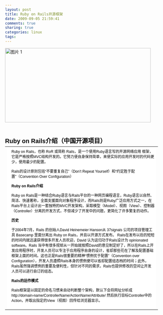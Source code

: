 ```yaml
---
layout: post
title: Ruby on Rails开源框架
date: 2009-09-05 21:59:41
comments: true
sharing: true
categories: linux
tags: 
---
```


<p><img src="http://blog.cnpc.ac.cn/Blogs/image.axd?picture=%E5%9B%BE%E7%89%87%201.png" width="480" height="244" alt="图片 1" />&nbsp;&nbsp;</p>
<h2 style="font-family: verdana, sans-serif, arial, helvetica; color: black; font-size: 20px; margin-left: 0px; margin-right: 0px; margin-top: 5px; margin-bottom: 5px;"><span style="font-family: verdana, sans-serif, arial, helvetica; -webkit-border-horizontal-spacing: 2px; -webkit-border-vertical-spacing: 2px;"><br /></span></h2>
<h2 style="font-family: verdana, sans-serif, arial, helvetica; color: black; font-size: 20px; margin-left: 0px; margin-right: 0px; margin-top: 5px; margin-bottom: 5px;"><span style="font-family: verdana, sans-serif, arial, helvetica; -webkit-border-horizontal-spacing: 2px; -webkit-border-vertical-spacing: 2px;">Ruby on Rails介绍（中国开源项目）</span></h2>
<table width="100%" style="margin-top: 0px; margin-right: 0px; margin-bottom: 0px; margin-left: 0px; padding-top: 0px; padding-right: 0px; padding-bottom: 0px; padding-left: 0px; font-size: 12px;">
  <tbody>
    <tr style="font-family: verdana, sans-serif, arial, helvetica; color: black;">
      <td width="*" valign="top" style="font-family: verdana, sans-serif, arial, helvetica; color: black;">
        <div class="lore_article_content" style="font-family: verdana, sans-serif, arial, helvetica; color: black; background-color: #FFFFFF; padding-top: 5px; padding-right: 5px; padding-bottom: 5px; padding-left: 15px; font-size: 12px;">
          Ruby on Rails，也称 RoR 或简称 Rails，是一个使用Ruby语言写的开源网络应用 框架，它是严格按照MVC结构开发的。它努力使自身保持简单，来使实际的应用开发时的代码更少，使用最少的配置。<br />
          <br />
          Rails的设计原则包括“不要重复自己”（Don’t Repeat Yourself）和“约定胜于配置”（Convention Over Configuration）<br />
          <br />
          <span style="font-family: verdana, sans-serif, arial, helvetica; color: black; font-weight: bold;">Ruby on Rails介绍</span><br />
          <br />
          Ruby on Rails是一种结合Ruby语言与Rails平台的一种网页编程语言，Ruby语言以自然、简洁、快速著称，全面支援面向对象程序设计，而Rails则是Ruby广泛应用方式之一，在Rails平台上设计出一套独特的MVC开发架构，采取模型（Model）、视图（View）、控制器（Controller）分离的开发方式，不但减少了开发中的问题，更简化了许多繁复的动作。<br />
          <br />
          <span style="font-family: verdana, sans-serif, arial, helvetica; color: black; font-weight: bold;">历史</span><br />
          <br />
          于2004年7月，Rails 的创始人David Heinemeier Hanson从 37signals 公司的项目管理工具 Basecamp 里面分离出 Ruby on Rails，并且以开源方式发布。 Rails在发布以后的短短的时间内就迅速获得很多开发人员欢迎，David 认为这归功于Rails设计为 opinionated software。Rails 当中有很多规矩从一开始就按照David的意见制定好了，所以在Rails上开发应用程序时，开发人员可以专注于应用程序自身的设计，省却那些花在了解及配置基础框架上面的时间。这也正是Rails很重要的精神“惯例优于配置”（Convention over Configuration），开发人员遵照Rails本身的惯例便可以省却配置组态档的时间；此外，Rails虽然强调惯例的重要及便利性，但针对不同的需求，Rails也提供修改的空间让开发人员可以进行自订的组态。<br />
          <br />
          <span style="font-family: verdana, sans-serif, arial, helvetica; color: black; font-weight: bold;">Rails的运作模式</span><br />
          <br />
          Rails框架是以固定的命名习惯来自动判断整个架构，默认下会将网址分析成 http://domain-name/ControllerName/ActionName/Attribute/ 然后执行目标Controller中的Action，并取出指定的View（视图）回传给浏览器显示。<br />
          <br />
        </div>
      </td>
    </tr>
  </tbody>
</table>
